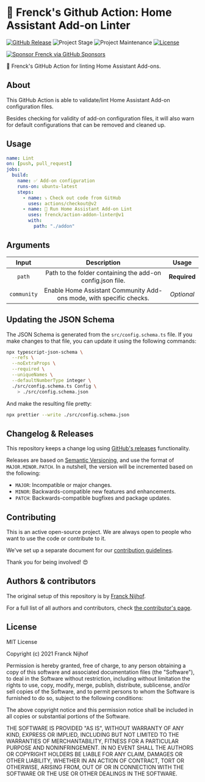 # 🚀 Frenck's Github Action: Home Assistant Add-on Linter

[![GitHub Release][releases-shield]][releases]
![Project Stage][project-stage-shield]
![Project Maintenance][maintenance-shield]
[![License][license-shield]](LICENSE.md)

[![Sponsor Frenck via GitHub Sponsors][github-sponsors-shield]][github-sponsors]

🚀 Frenck's GitHub Action for linting Home Assistant Add-ons.

## About

This GitHub Action is able to validate/lint Home Assistant Add-on configuration
files.

Besides checking for validity of add-on configuration files, it will
also warn for default configurations that can be removed and cleaned up.

## Usage

```yaml
name: Lint
on: [push, pull_request]
jobs:
  build:
    name: ✅ Add-on configuration
    runs-on: ubuntu-latest
    steps:
      - name: ⤵️ Check out code from GitHub
        uses: actions/checkout@v2
      - name: 🚀 Run Home Assistant Add-on Lint
        uses: frenck/action-addon-linter@v1
        with:
          path: "./addon"
```

## Arguments

|    Input    |                             Description                             |    Usage     |
| :---------: | :-----------------------------------------------------------------: | :----------: |
|   `path`    |     Path to the folder containing the add-on config.json file.      | **Required** |
| `community` | Enable Home Assistant Community Add-ons mode, with specific checks. |  _Optional_  |

## Updating the JSON Schema

The JSON Schema is generated from the `src/config.schema.ts` file. If you make
changes to that file, you can update it using the following commands:

```bash
npx typescript-json-schema \
  --refs \
  --noExtraProps \
  --required \
  --uniqueNames \
  --defaultNumberType integer \
  ./src/config.schema.ts Config \
    > ./src/config.schema.json
```

And make the resulting file pretty:

```bash
npx prettier --write ./src/config.schema.json
```

## Changelog & Releases

This repository keeps a change log using [GitHub's releases][releases]
functionality.

Releases are based on [Semantic Versioning][semver], and use the format
of `MAJOR.MINOR.PATCH`. In a nutshell, the version will be incremented
based on the following:

- `MAJOR`: Incompatible or major changes.
- `MINOR`: Backwards-compatible new features and enhancements.
- `PATCH`: Backwards-compatible bugfixes and package updates.

## Contributing

This is an active open-source project. We are always open to people who want to
use the code or contribute to it.

We've set up a separate document for our
[contribution guidelines](CONTRIBUTING.md).

Thank you for being involved! :heart_eyes:

## Authors & contributors

The original setup of this repository is by [Franck Nijhof][frenck].

For a full list of all authors and contributors,
check [the contributor's page][contributors].

## License

MIT License

Copyright (c) 2021 Franck Nijhof

Permission is hereby granted, free of charge, to any person obtaining a copy
of this software and associated documentation files (the "Software"), to deal
in the Software without restriction, including without limitation the rights
to use, copy, modify, merge, publish, distribute, sublicense, and/or sell
copies of the Software, and to permit persons to whom the Software is
furnished to do so, subject to the following conditions:

The above copyright notice and this permission notice shall be included in all
copies or substantial portions of the Software.

THE SOFTWARE IS PROVIDED "AS IS", WITHOUT WARRANTY OF ANY KIND, EXPRESS OR
IMPLIED, INCLUDING BUT NOT LIMITED TO THE WARRANTIES OF MERCHANTABILITY,
FITNESS FOR A PARTICULAR PURPOSE AND NONINFRINGEMENT. IN NO EVENT SHALL THE
AUTHORS OR COPYRIGHT HOLDERS BE LIABLE FOR ANY CLAIM, DAMAGES OR OTHER
LIABILITY, WHETHER IN AN ACTION OF CONTRACT, TORT OR OTHERWISE, ARISING FROM,
OUT OF OR IN CONNECTION WITH THE SOFTWARE OR THE USE OR OTHER DEALINGS IN THE
SOFTWARE.

[contributors]: https://github.com/frenck/action-addon-linter/graphs/contributors
[frenck]: https://github.com/frenck
[github-sponsors-shield]: https://frenck.dev/wp-content/uploads/2019/12/github_sponsor.png
[github-sponsors]: https://github.com/sponsors/frenck
[license-shield]: https://img.shields.io/github/license/frenck/action-addon-linter.svg
[maintenance-shield]: https://img.shields.io/maintenance/yes/2021.svg
[project-stage-shield]: https://img.shields.io/badge/project%20stage-production%20ready-brightgreen.svg
[releases-shield]: https://img.shields.io/github/release/frenck/action-addon-linter.svg
[releases]: https://github.com/frenck/action-addon-linter/releases
[semver]: http://semver.org/spec/v2.0.0.html
